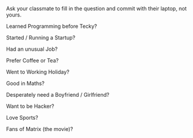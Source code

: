Ask your classmate to fill in the question and commit with their laptop, not yours.

Learned Programming before Tecky? 

Started / Running a Startup? 

Had an unusual Job? 

Prefer Coffee or Tea? 

Went to Working Holiday? 

Good in Maths? 

Desperately need a Boyfriend / Girlfriend? 

Want to be Hacker? 

Love Sports? 

Fans of Matrix (the movie)? 